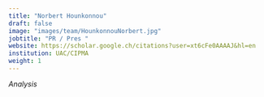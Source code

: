 ```yaml
---
title: "Norbert Hounkonnou"
draft: false
image: "images/team/HounkonnouNorbert.jpg"
jobtitle: "PR / Pres "
website: https://scholar.google.ch/citations?user=xt6cFe0AAAAJ&hl=en
institution: UAC/CIPMA
weight: 1
---
```

_Analysis_